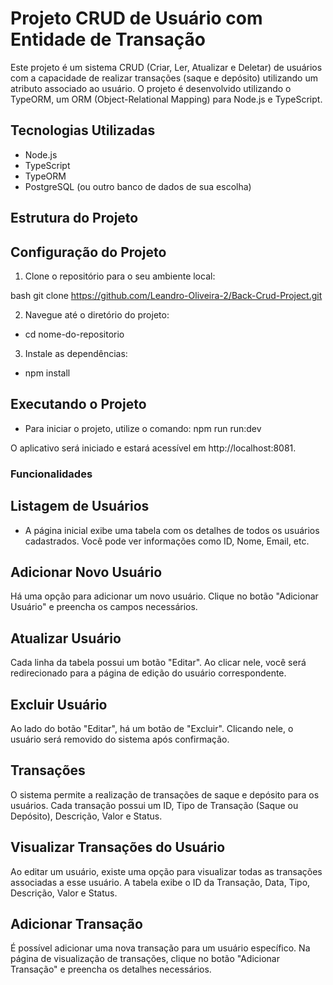 # Projeto CRUD de Usuário com Entidade de Transação

Este projeto é um sistema CRUD (Criar, Ler, Atualizar e Deletar) de usuários com a capacidade de realizar transações (saque e depósito) utilizando um atributo associado ao usuário. O projeto é desenvolvido utilizando o TypeORM, um ORM (Object-Relational Mapping) para Node.js e TypeScript.

## Tecnologias Utilizadas

- Node.js
- TypeScript
- TypeORM
- PostgreSQL (ou outro banco de dados de sua escolha)

## Estrutura do Projeto

## Configuração do Projeto

1. Clone o repositório para o seu ambiente local:

bash
git clone https://github.com/Leandro-Oliveira-2/Back-Crud-Project.git

2. Navegue até o diretório do projeto:
- cd nome-do-repositorio

3. Instale as dependências:
- npm install

## Executando o Projeto
- Para iniciar o projeto, utilize o comando: 
   npm run run:dev 

O aplicativo será iniciado e estará acessível em http://localhost:8081.

### Funcionalidades

## Listagem de Usuários
- A página inicial exibe uma tabela com os detalhes de todos os usuários cadastrados. Você pode ver informações como ID, Nome, Email, etc.

## Adicionar Novo Usuário
Há uma opção para adicionar um novo usuário. Clique no botão "Adicionar Usuário" e preencha os campos necessários.

## Atualizar Usuário
Cada linha da tabela possui um botão "Editar". Ao clicar nele, você será redirecionado para a página de edição do usuário correspondente.

## Excluir Usuário
Ao lado do botão "Editar", há um botão de "Excluir". Clicando nele, o usuário será removido do sistema após confirmação.

## Transações
O sistema permite a realização de transações de saque e depósito para os usuários. Cada transação possui um ID, Tipo de Transação (Saque ou Depósito), Descrição, Valor e Status.

## Visualizar Transações do Usuário
Ao editar um usuário, existe uma opção para visualizar todas as transações associadas a esse usuário. A tabela exibe o ID da Transação, Data, Tipo, Descrição, Valor e Status.

## Adicionar Transação
É possível adicionar uma nova transação para um usuário específico. Na página de visualização de transações, clique no botão "Adicionar Transação" e preencha os detalhes necessários.
